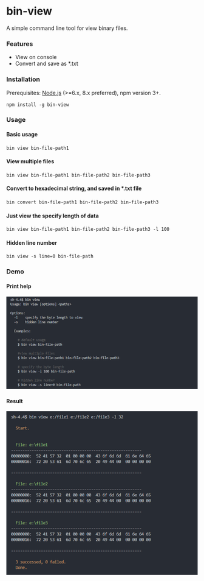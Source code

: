 # bin-view

A simple command line tool for view binary files.

### Features
- View on console 
- Convert and save as *.txt

### Installation

Prerequisites: [Node.js](https://nodejs.org/en/) (>=6.x, 8.x preferred), npm version 3+.

```
npm install -g bin-view
```

### Usage

#### Basic usage
```
bin view bin-file-path1
```

#### View multiple files
```
bin view bin-file-path1 bin-file-path2 bin-file-path3
```

#### Convert to hexadecimal string, and saved in *.txt file
```
bin convert bin-file-path1 bin-file-path2 bin-file-path3
```

#### Just view the specify length of data
```
bin view bin-file-path1 bin-file-path2 bin-file-path3 -l 100
```

#### Hidden line number
```
bin view -s line=0 bin-file-path
```

### Demo

#### Print help
![help](./img/help.png)

#### Result
![Result](./img/result.png)